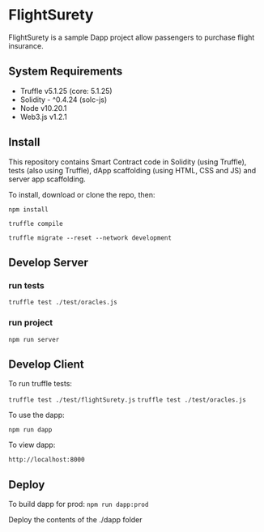# FlightSurety

FlightSurety is a sample Dapp project allow passengers to purchase flight insurance.

## System Requirements

- Truffle v5.1.25 (core: 5.1.25)
- Solidity - ^0.4.24 (solc-js)
- Node v10.20.1
- Web3.js v1.2.1

## Install

This repository contains Smart Contract code in Solidity (using Truffle), tests (also using Truffle), dApp scaffolding (using HTML, CSS and JS) and server app scaffolding.

To install, download or clone the repo, then:

```
npm install
```

```
truffle compile
```

```
truffle migrate --reset --network development
```

## Develop Server

### run tests

`truffle test ./test/oracles.js`

### run project
`npm run server`

## Develop Client

To run truffle tests:

`truffle test ./test/flightSurety.js`
`truffle test ./test/oracles.js`

To use the dapp:

`npm run dapp`

To view dapp:

`http://localhost:8000`

## Deploy

To build dapp for prod:
`npm run dapp:prod`

Deploy the contents of the ./dapp folder

